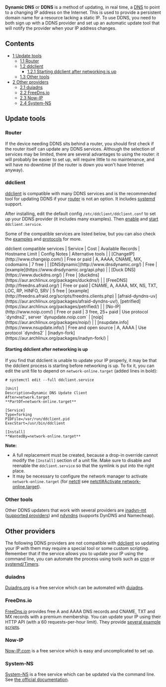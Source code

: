 **Dynamic DNS** or **DDNS** is a method of updating, in real time, a [DNS](/index.php/DNS "DNS") to point to a changing IP address on the Internet. This is used to provide a persistent domain name for a resource lacking a static IP. To use DDNS, you need to both sign up with a DDNS provider and set up an automatic update tool that will notify the provider when your IP address changes.

## Contents

*   [1 Update tools](#Update_tools)
    *   [1.1 Router](#Router)
    *   [1.2 ddclient](#ddclient)
        *   [1.2.1 Starting ddclient after networking is up](#Starting_ddclient_after_networking_is_up)
    *   [1.3 Other tools](#Other_tools)
*   [2 Other providers](#Other_providers)
    *   [2.1 duiadns](#duiadns)
    *   [2.2 FreeDns.io](#FreeDns.io)
    *   [2.3 Now-IP](#Now-IP)
    *   [2.4 System-NS](#System-NS)

## Update tools

### Router

If the device needing DDNS sits behind a router, you should first check if the router itself can update any DDNS services. Although the selection of services may be limited, there are several advantages to using the router: it will probably be easier to set up, will require little to no maintenance, and will have no downtime (if the router is down you won't have Internet anyway).

### ddclient

[ddclient](https://www.archlinux.org/packages/?name=ddclient) is compatible with many DDNS services and is the recommended tool for updating DDNS if your [router](#Router) is not an option. It includes [systemd](/index.php/Systemd "Systemd") support.

After installing, edit the default config `/etc/ddclient/ddclient.conf` to set up your DDNS provider (it includes many examples). Then [enable](/index.php/Enable "Enable") and [start](/index.php/Start "Start") `ddclient.service`.

Some of the compatible services are listed below, but you can also check the [examples](http://sourceforge.net/p/ddclient/code/HEAD/tree/trunk/sample-etc_ddclient.conf) and [protocols](http://sourceforge.net/p/ddclient/wiki/protocols/) for more.

<caption>ddclient compatible services</caption>
| Service | Cost | Available Records | Hostname Limit | Config Notes | Alternative tools |
| [ChangeIP](http://www.changeip.com/) | Free or paid | A, AAAA, CNAME, MX, codomains | 7 free |
| [DNSdynamic](http://www.dnsdynamic.org/) | Free | [example](https://www.dnsdynamic.org/api.php) |
| [Duck DNS](https://www.duckdns.org/) | Free | [duckdns](https://aur.archlinux.org/packages/duckdns/) |
| [FreeDNS](http://freedns.afraid.org/) | Free or paid | CNAME, A, AAAA, MX, NS, TXT, LOC, RP, HINFO, SRV | 5 free | [example](http://freedns.afraid.org/scripts/freedns.clients.php) | [afraid-dyndns-uv](https://aur.archlinux.org/packages/afraid-dyndns-uv/), [petrified](https://aur.archlinux.org/packages/petrified/) |
| [No-IP](http://www.noip.com/) | Free or paid | 3 free, 25+ paid | Use protocol `dyndns2`, server `dynupdate.noip.com` | [noip](https://aur.archlinux.org/packages/noip/) |
| [nsupdate.info](https://www.nsupdate.info/) | Free and open source | A, AAAA | Use protocol `dyndns2` | [inadyn-fork](https://aur.archlinux.org/packages/inadyn-fork/) |

#### Starting ddclient after networking is up

If you find that ddclient is unable to update your IP properly, it may be that the ddclient process is starting before networking is up. To fix it, you can edit the unit file to depend on `network-online.target` (added lines in bold):

 `# systemctl edit --full ddclient.service` 
```
[Unit]
Description=Dynamic DNS Update Client
After=network.target
**PartOf=network-online.target**

[Service]
Type=forking
PIDFile=/var/run/ddclient.pid
ExecStart=/usr/bin/ddclient

[Install]
**WantedBy=network-online.target**
```

**Note:**

*   A full replacement must be created, because a drop-in override cannot modify the `[Install]` section of a unit file. Make sure to disable and reenable the `ddclient.service` so that the symlink is put into the right place.
*   It may be necessary to configure the network manager to activate `network-online.target` (for [netctl](/index.php/Netctl "Netctl") see [netctl#Activate network-online.target](/index.php/Netctl#Activate_network-online.target "Netctl")).

### Other tools

Other DDNS updaters that work with several providers are [inadyn-mt](https://aur.archlinux.org/packages/inadyn-mt/) ([supported providers](http://sourceforge.net/projects/inadyn-mt)) and [ndyndns](https://aur.archlinux.org/packages/ndyndns/) (supports DynDNS and Namecheap).

## Other providers

The following DDNS providers are not compatible with [ddclient](#ddclient) so updating your IP with them may require a special tool or some custom scripting. Remember that if the service allows you to update your IP using the command line, you can automate the process using tools such as [cron](/index.php/Cron "Cron") or [systemd/Timers](/index.php/Systemd/Timers "Systemd/Timers").

### duiadns

[Duiadns.org](https://www.duiadns.net) is a free service which can be automated with [duiadns](https://aur.archlinux.org/packages/duiadns/).

### FreeDns.io

[FreeDns.io](https://freedns.io) provides free A and AAAA DNS records and CNAME, TXT and MX records with a premium membership. You can update your IP using their HTTP API (with a 60 requests-per-hour limit). They provide [several example scripts](https://github.com/nkovacne/freedns-samples).

### Now-IP

[Now-IP.com](https://now-ip.com) is a free service which is easy and uncomplicated to set up.

### System-NS

[System-NS](http://system-ns.com/) is a free service which can be updated via the command line. See [the official documentation](https://system-ns.com/services/dynamic).